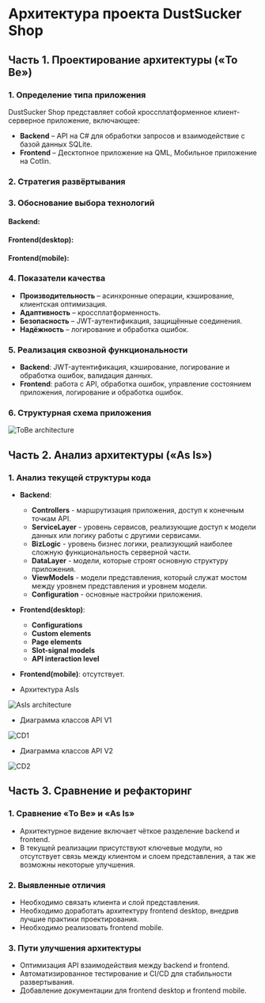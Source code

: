 # Архитектура проекта DustSucker Shop

## Часть 1. Проектирование архитектуры («To Be»)

### 1. Определение типа приложения

DustSucker Shop представляет собой кроссплатформенное  клиент-серверное приложение, включающее:

- **Backend** – API на C# для обработки запросов и взаимодействие с базой данных SQLite.
- **Frontend** – Десктопное приложение на QML, Мобильное приложение на Cotlin.

### 2. Стратегия развёртывания

### 3. Обоснование выбора технологий

#### Backend:

#### Frontend(desktop):

#### Frontend(mobile):

### 4. Показатели качества

- **Производительность** – асинхронные операции, кэширование, клиентская оптимизация.
- **Адаптивность** – кроссплатформенность.
- **Безопасность** – JWT-аутентификация, защищённые соединения.
- **Надёжность** – логирование и обработка ошибок.

### 5. Реализация сквозной функциональности

- **Backend**: JWT-аутентификация, кэширование, логирование и обработка ошибок, валидация данных.
- **Frontend**: работа с API, обработка ошибок, управление состоянием приложения, логирование и обработка ошибок.
  
### 6. Структурная схема приложения

  ![ToBe architecture](https://github.com/BaTyANl/notOnliner/blob/main/documentation/images/Architecture%20ToBe.png)
  
## Часть 2. Анализ архитектуры («As Is»)

### 1. Анализ текущей структуры кода

- **Backend**:
  - **Controllers** - маршрутизация приложения, доступ к конечным точкам API.
  - **ServiceLayer** - уровень сервисов, реализующие доступ к модели данных или логику работы с другими сервисами.
  - **BizLogic** - уровень бизнес логики, реализующий наиболее сложную функциональность серверной части.
  - **DataLayer** - модели, которые строят основную структуру приложения.
  - **ViewModels** - модели представления, который служат мостом между уровнем представления и уровнем модели.
  - **Configuration** - основные настройки приложения.
    
- **Frontend(desktop)**:
  - **Configurations**
  - **Custom elements**
  - **Page elements**
  - **Slot-signal models**
  - **API interaction level**

- **Frontend(mobile)**: отсутствует.

 - Архитектура AsIs

![AsIs architecture](https://github.com/BaTyANl/notOnliner/blob/main/documentation/images/Architecture%20AsIs.png)

 - Диаграмма классов API V1

![CD1](https://github.com/BaTyANl/notOnliner/blob/main/documentation/images/classDiagramV1.png)

 - Диаграмма классов API V2

![CD2](https://github.com/BaTyANl/notOnliner/blob/main/documentation/images/classDiagramV2.png)

## Часть 3. Сравнение и рефакторинг

### 1. Сравнение «To Be» и «As Is»

- Архитектурное видение включает чёткое разделение backend и frontend.
- В текущей реализации присутствуют ключевые модули, но отсутствует связь между клиентом и слоем представления, а так же возможны некоторые улучшения.

### 2. Выявленные отличия

- Необходимо связать клиента и слой представления.
- Необходимо доработать архитектуру frontend desktop, внедрив лучшие практики проектирования.
- Необходимо реализовать frontend mobile.
  
### 3. Пути улучшения архитектуры

- Оптимизация API взаимодействия между backend и frontend.
- Автоматизированное тестирование и CI/CD для стабильности развертывания.
- Добавление документации для frontend desktop и frontend mobile.

